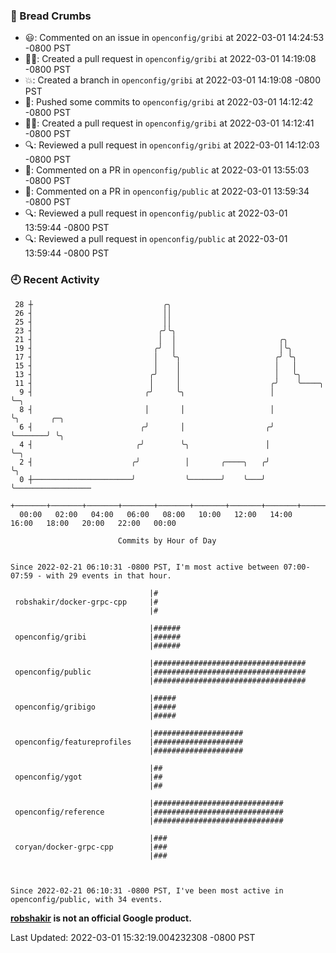 ### 🍞 Bread Crumbs

 * 😃: Commented on an issue in `openconfig/gribi` at 2022-03-01 14:24:53 -0800 PST
 * ✍🏼: Created a pull request in `openconfig/gribi` at 2022-03-01 14:19:08 -0800 PST
 * 💥: Created a branch in `openconfig/gribi` at 2022-03-01 14:19:08 -0800 PST
 * 🚢: Pushed some commits to `openconfig/gribi` at 2022-03-01 14:12:42 -0800 PST
 * ✍🏼: Created a pull request in `openconfig/gribi` at 2022-03-01 14:12:41 -0800 PST
 * 🔍: Reviewed a pull request in  `openconfig/gribi` at 2022-03-01 14:12:03 -0800 PST
 * 💬: Commented on a PR in  `openconfig/public` at 2022-03-01 13:55:03 -0800 PST
 * 💬: Commented on a PR in  `openconfig/public` at 2022-03-01 13:59:34 -0800 PST
 * 🔍: Reviewed a pull request in  `openconfig/public` at 2022-03-01 13:59:44 -0800 PST
 * 🔍: Reviewed a pull request in  `openconfig/public` at 2022-03-01 13:59:44 -0800 PST

### 🕘 Recent Activity
```
 28 ┼                             ╭╮
 26 ┤                             ││
 25 ┤                             ││
 23 ┤                            ╭╯╰╮
 21 ┤                            │  │                       ╭╮
 19 ┤                           ╭╯  │                       │╰╮
 17 ┤                           │   ╰╮                     ╭╯ ╰╮
 15 ┤                           │    │                     │   │
 13 ┤                          ╭╯    │                     │   ╰╮
 11 ┤                          │     │                    ╭╯    ╰────╮
  9 ┤                         ╭╯     ╰╮                   │          ╰─╮
  8 ┤                         │       │                   │            ╰╮       ╭─╮
  6 ┤                        ╭╯       │                  ╭╯             ╰───────╯ ╰╮
  4 ┤                       ╭╯        ╰╮                 │                         ╰─╮
  2 ┤                      ╭╯          │       ╭────╮   ╭╯                           ╰╮
  0 ┼──────────────────────╯           ╰───────╯    ╰───╯                             ╰─────────────────
    +───────+───────+───────+───────+───────+───────+───────+───────+───────+───────+───────+───────+────
  00:00   02:00   04:00   06:00   08:00   10:00   12:00   14:00   16:00   18:00   20:00   22:00   00:00   

						Commits by Hour of Day


Since 2022-02-21 06:10:31 -0800 PST, I'm most active between 07:00-07:59 - with 29 events in that hour.

```



```
                               |#
 robshakir/docker-grpc-cpp     |#
                               |#

                               |######
 openconfig/gribi              |######
                               |######

                               |##################################
 openconfig/public             |##################################
                               |##################################

                               |#####
 openconfig/gribigo            |#####
                               |#####

                               |####################
 openconfig/featureprofiles    |####################
                               |####################

                               |##
 openconfig/ygot               |##
                               |##

                               |#############################
 openconfig/reference          |#############################
                               |#############################

                               |###
 coryan/docker-grpc-cpp        |###
                               |###



Since 2022-02-21 06:10:31 -0800 PST, I've been most active in openconfig/public, with 34 events.

```
**[robshakir](mailto:robjs@google.com) is not an official Google product.**  


Last Updated: 2022-03-01 15:32:19.004232308 -0800 PST
